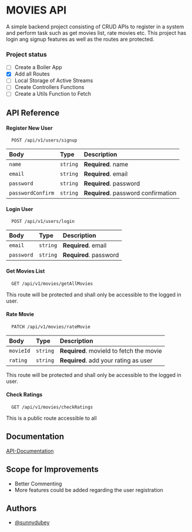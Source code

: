 # MOVIES API

A simple backend project consisting of CRUD APIs to register in a system and perform task such as get movies list, rate movies etc.
This project has login ang signup features as well as the routes are protected.


### Project status

- [ ] Create a Boiler App
- [x] Add all Routes
- [ ] Local Storage of Active Streams  
- [ ] Create Controllers Functions
- [ ] Create a Utils Function to Fetch 

## API Reference

#### Register New User

```http
  POST /api/v1/users/signup
```

| Body              | Type     | Description                         |
| :---------------- | :------- | :---------------------------------- |
| `name`            | `string` | **Required**. name                  |
| `email`           | `string` | **Required**. email                 |
| `password`        | `string` | **Required**. password              |
| `passwordConfirm` | `string` | **Required**. password confirmation |

#### Login User

```http
  POST /api/v1/users/login
```

| Body       | Type     | Description            |
| :--------- | :------- | :--------------------- |
| `email`    | `string` | **Required**. email    |
| `password` | `string` | **Required**. password |

#### Get Movies List

```http
  GET /api/v1/movies/getAllMovies
```

This route will be protected and shall only be accessible to the logged in user.

#### Rate Movie

```http
  PATCH /api/v1/movies/rateMovie
```

| Body      | Type     | Description                              |
| :-------- | :------- | :--------------------------------------- |
| `movieId` | `string` | **Required**. movieId to fetch the movie |
| `rating`  | `string` | **Required**. add your rating as user    |

This route will be protected and shall only be accessible to the logged in user.

#### Check Ratings

```http
  GET /api/v1/movies/checkRatings
```

This is a public route accessible to all


## Documentation

[API-Documentation](https://documenter.getpostman.com/view/28873754/2s9Y5ZugQb)

## Scope for Improvements

-  Better Commenting
-  More features could be added regarding the user registration

## Authors

- [@sunnydubey](https://www.github.com/sunny-dubey)
